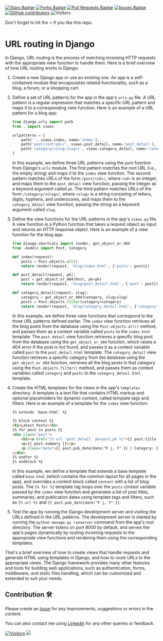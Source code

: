 <a href="https://github.com/drshahizan/learn-django/stargazers"><img src="https://img.shields.io/github/stars/drshahizan/learn-django" alt="Stars Badge"/></a>
<a href="https://github.com/drshahizan/learn-django/network/members"><img src="https://img.shields.io/github/forks/drshahizan/learn-django" alt="Forks Badge"/></a>
<a href="https://github.com/drshahizan/learn-django/pulls"><img src="https://img.shields.io/github/issues-pr/drshahizan/learn-django" alt="Pull Requests Badge"/></a>
<a href="https://github.com/drshahizan/learn-django/issues"><img src="https://img.shields.io/github/issues/drshahizan/learn-django" alt="Issues Badge"/></a>
<a href="https://github.com/drshahizan/learn-django/graphs/contributors"><img alt="GitHub contributors" src="https://img.shields.io/github/contributors/drshahizan/learn-django?color=2b9348"></a>
![Visitors](https://api.visitorbadge.io/api/visitors?path=https%3A%2F%2Fgithub.com%2Fdrshahizan%2Flearn-django&labelColor=%23d9e3f0&countColor=%23697689&style=flat)

Don't forget to hit the :star: if you like this repo.

# URL routing in Django

In Django, URL routing is the process of matching incoming HTTP requests with the appropriate view function to handle them. Here is a brief overview of how URL routing works in Django:

1. Create a new Django app or use an existing one. An app is a self-contained module that encapsulates related functionality, such as a blog, a forum, or a shopping cart.

2. Define a set of URL patterns for the app in the app's `urls.py` file. A URL pattern is a regular expression that matches a specific URL pattern and maps it to a corresponding view function. Here is an example of a URL pattern for a blog app:

   ```python
   from django.urls import path
   from . import views
   
   urlpatterns = [
       path('', views.index, name='index'),
       path('post/<int:pk>/', views.post_detail, name='post_detail'),
       path('category/<slug:slug>/', views.category_detail, name='category_detail'),
   ]
   ```

   In this example, we define three URL patterns using the `path` function from Django's `urls` module. The first pattern matches the root URL (i.e., the empty string) and maps it to the `index` view function. The second pattern matches URLs of the form `/post/<id>/`, where `<id>` is an integer, and maps them to the `post_detail` view function, passing the integer as a keyword argument called `pk`. The third pattern matches URLs of the form `/category/<slug>/`, where `<slug>` is a string consisting of letters, digits, hyphens, and underscores, and maps them to the `category_detail` view function, passing the string as a keyword argument called `slug`.

3. Define the view functions for the URL patterns in the app's `views.py` file. A view function is a Python function that takes a request object as input and returns an HTTP response object. Here is an example of a view function for the blog app:

   ```python
   from django.shortcuts import render, get_object_or_404
   from .models import Post, Category
   
   def index(request):
       posts = Post.objects.all()
       return render(request, 'blog/index.html', {'posts': posts})
   
   def post_detail(request, pk):
       post = get_object_or_404(Post, pk=pk)
       return render(request, 'blog/post_detail.html', {'post': post})
   
   def category_detail(request, slug):
       category = get_object_or_404(Category, slug=slug)
       posts = Post.objects.filter(category=category)
       return render(request, 'blog/category_detail.html', {'category': category, 'posts': posts})
   ```

   In this example, we define three view functions that correspond to the three URL patterns defined earlier. The `index` view function retrieves all the blog posts from the database using the `Post.objects.all()` method, and passes them as a context variable called `posts` to the `index.html` template. The `post_detail` view function retrieves a specific blog post from the database using the `get_object_or_404` function, which raises a 404 error if the post is not found, and passes it as a context variable called `post` to the `post_detail.html` template. The `category_detail` view function retrieves a specific category from the database using the `get_object_or_404` function, retrieves all the blog posts in that category using the `Post.objects.filter()` method, and passes them as context variables called `category` and `posts` to the `category_detail.html` template.

4. Create the HTML templates for the views in the app's `templates` directory. A template is a text file that contains HTML markup and optional placeholders for dynamic content, called template tags and filters. Here is an example of a template for the `index` view function:

   ```html
   {% extends 'base.html' %}
   
   {% block content %}
   <h1>Latest Posts</h1>
   {% for post in posts %}
   <div class="post">
       <h2><a href="{% url 'post_detail' pk=post.pk %}">{{ post.title }}</a></h2>
       <p>{{ post.summary }}</p>
       <p class="meta">{{ post.pub_date|date:"F j, Y" }} | Category: {{ post.category }}</p>
   </div>
   {% endfor %}
   {% endblock %}
   ```

   In this example, we define a template that extends a base template called `base.html` (which contains the common layout for all pages in the app), and overrides a content block called `content` with a list of blog posts. The `{% for %}` template tag loops over the `posts` context variable passed by the `index` view function and generates a list of post titles, summaries, and publication dates using template tags and filters, such as `{% url %}` and `{{ post.pub_date|date:"F j, Y" }}`.

5. Test the app by running the Django development server and visiting the URLs defined in the URL patterns. The development server is started by running the `python manage.py runserver` command from the app's root directory. The server listens on port 8000 by default, and serves the app's pages dynamically by routing incoming requests to the appropriate view functions and rendering them using the corresponding templates.

That's a brief overview of how to create views that handle requests and generate HTML using templates in Django, and how to route URLs to the appropriate views. The Django framework provides many other features and tools for building web applications, such as authentication, forms, middleware, and static files handling, which can be customized and extended to suit your needs.

## Contribution 🛠️
Please create an [Issue](https://github.com/drshahizan/learn-django/issues) for any improvements, suggestions or errors in the content.

You can also contact me using [Linkedin](https://www.linkedin.com/in/drshahizan/) for any other queries or feedback.

[![Visitors](https://api.visitorbadge.io/api/visitors?path=https%3A%2F%2Fgithub.com%2Fdrshahizan&labelColor=%23697689&countColor=%23555555&style=plastic)](https://visitorbadge.io/status?path=https%3A%2F%2Fgithub.com%2Fdrshahizan)
![](https://hit.yhype.me/github/profile?user_id=81284918)

